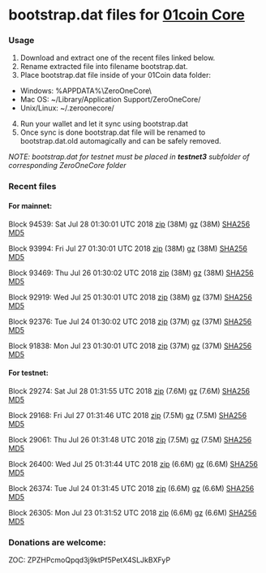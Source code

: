 # bootstrap.dat files for [01coin Core](https://01coin.io)

### Usage

1. Download and extract one of the recent files linked below.
2. Rename extracted file into filename bootstrap.dat.
3. Place bootstrap.dat file inside of your 01Coin data folder:
 - Windows: %APPDATA%\ZeroOneCore\
 - Mac OS: ~/Library/Application Support/ZeroOneCore/
 - Unix/Linux: ~/.zeroonecore/
4. Run your wallet and let it sync using bootstrap.dat
5. Once sync is done bootstrap.dat file will be renamed to bootstrap.dat.old automagically and can be safely removed.

_NOTE: bootstrap.dat for testnet must be placed in **testnet3** subfolder of corresponding ZeroOneCore folder_

### Recent files

#### For mainnet:

Block 94539: Sat Jul 28 01:30:01 UTC 2018 [zip](https://files.01coin.io/mainnet/2018-07-28/bootstrap.dat.zip) (38M) [gz](https://files.01coin.io/mainnet/2018-07-28/bootstrap.dat.tar.gz) (38M) [SHA256](https://files.01coin.io/mainnet/2018-07-28/sha256.txt) [MD5](https://files.01coin.io/mainnet/2018-07-28/md5.txt)

Block 93994: Fri Jul 27 01:30:01 UTC 2018 [zip](https://files.01coin.io/mainnet/2018-07-27/bootstrap.dat.zip) (38M) [gz](https://files.01coin.io/mainnet/2018-07-27/bootstrap.dat.tar.gz) (38M) [SHA256](https://files.01coin.io/mainnet/2018-07-27/sha256.txt) [MD5](https://files.01coin.io/mainnet/2018-07-27/md5.txt)

Block 93469: Thu Jul 26 01:30:02 UTC 2018 [zip](https://files.01coin.io/mainnet/2018-07-26/bootstrap.dat.zip) (38M) [gz](https://files.01coin.io/mainnet/2018-07-26/bootstrap.dat.tar.gz) (38M) [SHA256](https://files.01coin.io/mainnet/2018-07-26/sha256.txt) [MD5](https://files.01coin.io/mainnet/2018-07-26/md5.txt)

Block 92919: Wed Jul 25 01:30:01 UTC 2018 [zip](https://files.01coin.io/mainnet/2018-07-25/bootstrap.dat.zip) (38M) [gz](https://files.01coin.io/mainnet/2018-07-25/bootstrap.dat.tar.gz) (37M) [SHA256](https://files.01coin.io/mainnet/2018-07-25/sha256.txt) [MD5](https://files.01coin.io/mainnet/2018-07-25/md5.txt)

Block 92376: Tue Jul 24 01:30:02 UTC 2018 [zip](https://files.01coin.io/mainnet/2018-07-24/bootstrap.dat.zip) (37M) [gz](https://files.01coin.io/mainnet/2018-07-24/bootstrap.dat.tar.gz) (37M) [SHA256](https://files.01coin.io/mainnet/2018-07-24/sha256.txt) [MD5](https://files.01coin.io/mainnet/2018-07-24/md5.txt)

Block 91838: Mon Jul 23 01:30:01 UTC 2018 [zip](https://files.01coin.io/mainnet/2018-07-23/bootstrap.dat.zip) (37M) [gz](https://files.01coin.io/mainnet/2018-07-23/bootstrap.dat.tar.gz) (37M) [SHA256](https://files.01coin.io/mainnet/2018-07-23/sha256.txt) [MD5](https://files.01coin.io/mainnet/2018-07-23/md5.txt)


#### For testnet:

Block 29274: Sat Jul 28 01:31:55 UTC 2018 [zip](https://files.01coin.io/testnet/2018-07-28/bootstrap.dat.zip) (7.6M) [gz](https://files.01coin.io/testnet/2018-07-28/bootstrap.dat.tar.gz) (7.6M) [SHA256](https://files.01coin.io/testnet/2018-07-28/sha256.txt) [MD5](https://files.01coin.io/testnet/2018-07-28/md5.txt)

Block 29168: Fri Jul 27 01:31:46 UTC 2018 [zip](https://files.01coin.io/testnet/2018-07-27/bootstrap.dat.zip) (7.5M) [gz](https://files.01coin.io/testnet/2018-07-27/bootstrap.dat.tar.gz) (7.5M) [SHA256](https://files.01coin.io/testnet/2018-07-27/sha256.txt) [MD5](https://files.01coin.io/testnet/2018-07-27/md5.txt)

Block 29061: Thu Jul 26 01:31:48 UTC 2018 [zip](https://files.01coin.io/testnet/2018-07-26/bootstrap.dat.zip) (7.5M) [gz](https://files.01coin.io/testnet/2018-07-26/bootstrap.dat.tar.gz) (7.5M) [SHA256](https://files.01coin.io/testnet/2018-07-26/sha256.txt) [MD5](https://files.01coin.io/testnet/2018-07-26/md5.txt)

Block 26400: Wed Jul 25 01:31:44 UTC 2018 [zip](https://files.01coin.io/testnet/2018-07-25/bootstrap.dat.zip) (6.6M) [gz](https://files.01coin.io/testnet/2018-07-25/bootstrap.dat.tar.gz) (6.6M) [SHA256](https://files.01coin.io/testnet/2018-07-25/sha256.txt) [MD5](https://files.01coin.io/testnet/2018-07-25/md5.txt)

Block 26374: Tue Jul 24 01:31:45 UTC 2018 [zip](https://files.01coin.io/testnet/2018-07-24/bootstrap.dat.zip) (6.6M) [gz](https://files.01coin.io/testnet/2018-07-24/bootstrap.dat.tar.gz) (6.6M) [SHA256](https://files.01coin.io/testnet/2018-07-24/sha256.txt) [MD5](https://files.01coin.io/testnet/2018-07-24/md5.txt)

Block 26305: Mon Jul 23 01:31:52 UTC 2018 [zip](https://files.01coin.io/testnet/2018-07-23/bootstrap.dat.zip) (6.6M) [gz](https://files.01coin.io/testnet/2018-07-23/bootstrap.dat.tar.gz) (6.6M) [SHA256](https://files.01coin.io/testnet/2018-07-23/sha256.txt) [MD5](https://files.01coin.io/testnet/2018-07-23/md5.txt)


### Donations are welcome:

ZOC: ZPZHPcmoQpqd3j9ktPf5PetX4SLJkBXFyP
